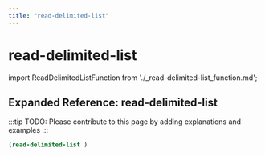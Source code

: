 ```yaml
---
title: "read-delimited-list"
---
```


# read-delimited-list

import ReadDelimitedListFunction from './_read-delimited-list_function.md';

<ReadDelimitedListFunction />

## Expanded Reference: read-delimited-list

:::tip
TODO: Please contribute to this page by adding explanations and examples
:::

```lisp
(read-delimited-list )
```
